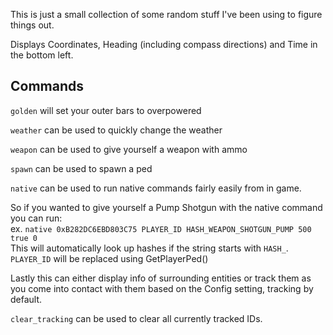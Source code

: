 This is just a small collection of some random stuff I've been using to figure things out.

Displays Coordinates, Heading (including compass directions) and Time in the bottom left.

## Commands

`golden` will set your outer bars to overpowered

`weather` can be used to quickly change the weather

`weapon` can be used to give yourself a weapon with ammo

`spawn` can be used to spawn a ped

`native` can be used to run native commands fairly easily from in game.

So if you wanted to give yourself a Pump Shotgun with the native command you can run:  
ex. `native 0xB282DC6EBD803C75 PLAYER_ID HASH_WEAPON_SHOTGUN_PUMP 500 true 0`  
This will automatically look up hashes if the string starts with `HASH_`. `PLAYER_ID` will be replaced using GetPlayerPed()

Lastly this can either display info of surrounding entities or track them as you come into contact with them based on the Config setting, tracking by default.

`clear_tracking` can be used to clear all currently tracked IDs.